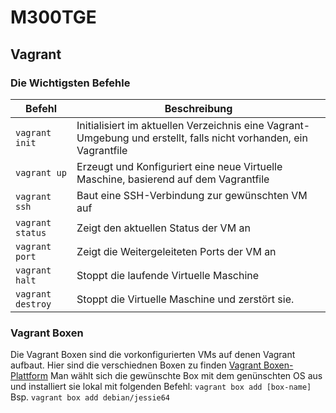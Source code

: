 # M300TGE
## Vagrant

### Die Wichtigsten Befehle 

| Befehl                    | Beschreibung                                                      |
| ------------------------- | ----------------------------------------------------------------- | 
| `vagrant init`            | Initialisiert im aktuellen Verzeichnis eine Vagrant-Umgebung und erstellt, falls nicht vorhanden, ein Vagrantfile |
| `vagrant up`              |  Erzeugt und Konfiguriert eine neue Virtuelle Maschine, basierend auf dem Vagrantfile |
| `vagrant ssh`             | Baut eine SSH-Verbindung zur gewünschten VM auf                   |
| `vagrant status`          | Zeigt den aktuellen Status der VM an                              |
| `vagrant port`            | Zeigt die Weitergeleiteten Ports der VM an                        |
| `vagrant halt`            | Stoppt die laufende Virtuelle Maschine                            |
| `vagrant destroy`         | Stoppt die Virtuelle Maschine und zerstört sie.                   |


### Vagrant Boxen

Die Vagrant Boxen sind die vorkonfigurierten VMs auf denen Vagrant aufbaut. Hier sind die verschiednen Boxen zu finden [Vagrant Boxen-Plattform](https://app.vagrantup.com/boxes/search)
Man wählt sich die gewünschte Box mit dem genünschten OS aus und installiert sie lokal mit folgenden Befehl:
`vagrant box add [box-name]`
Bsp. `vagrant box add debian/jessie64` 
